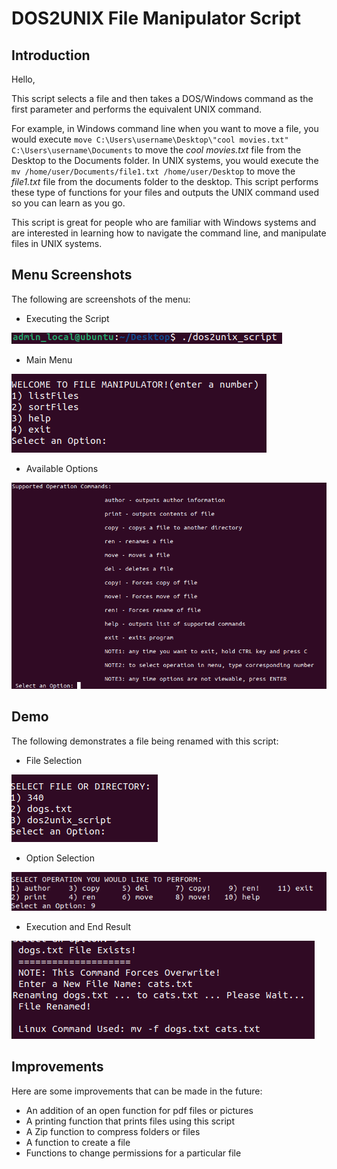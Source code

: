 # DOS2UNIX File Manipulator Script

## Introduction
Hello, 

This script selects a file and then takes a DOS/Windows command as the first parameter and performs the equivalent UNIX command.

For example, in Windows command line when you want to move a file, you would execute `move C:\Users\username\Desktop\"cool movies.txt" C:\Users\username\Documents` to move the *cool movies.txt* file from the Desktop to the Documents folder. 
In UNIX systems, you would execute the `mv /home/user/Documents/file1.txt /home/user/Desktop` to move the *file1.txt* file from the documents folder to the desktop. 
This script performs these type of functions for your files and outputs the UNIX command used so you can learn as you go. 

This script is great for people who are familiar with Windows systems and are interested in learning how to navigate the command line, and manipulate files in UNIX systems. 

## Menu Screenshots
The following are screenshots of the menu:
- Executing the Script

![Screenshot](cmdline_execution.png)

- Main Menu

![Screenshot](main_menu.png)

- Available Options

![Screenshot](available_options.png)

## Demo
The following demonstrates a file being renamed with this script:
- File Selection

![Screenshot](demo_1.png)

- Option Selection

![Screenshot](demo_2.png)

- Execution and End Result

![Screenshot](demo_3.png)

## Improvements
Here are some improvements that can be made in the future: 
- An addition of an open function for pdf files or pictures
- A printing function that prints files using this script 
- A Zip function to compress folders or files
- A function to create a file
- Functions to change permissions for a particular file
